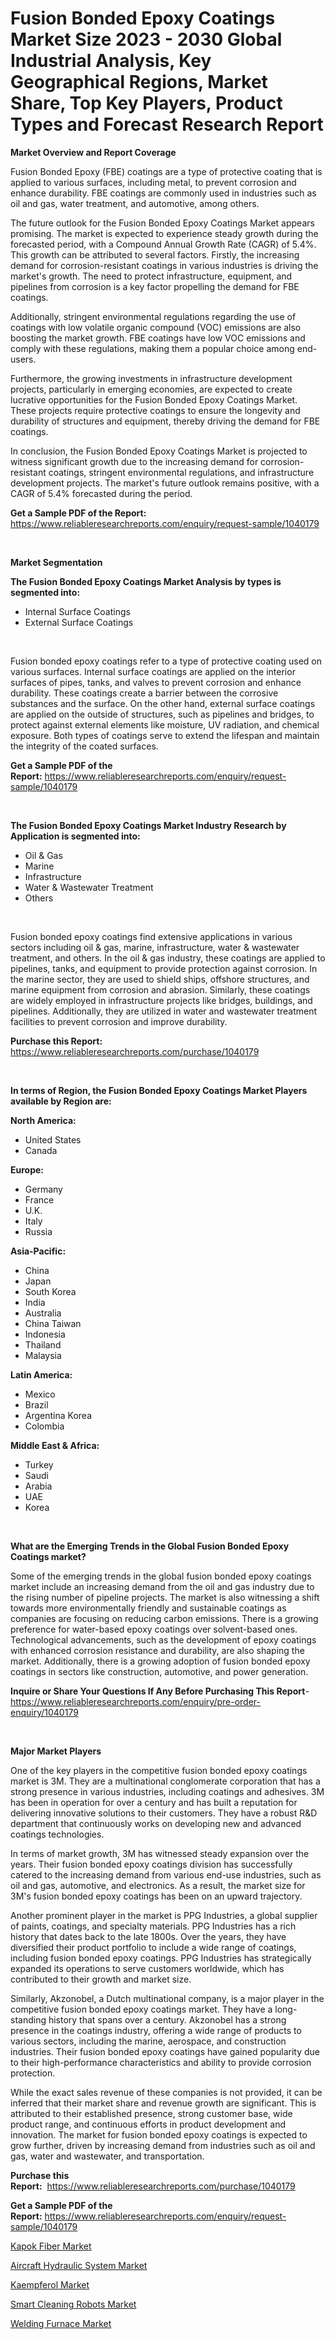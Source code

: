 <p><h1>Fusion Bonded Epoxy Coatings Market Size 2023 - 2030 Global Industrial Analysis, Key Geographical Regions, Market Share, Top Key Players, Product Types and Forecast Research Report</h1></p><p><strong>Market Overview and Report Coverage</strong></p>
<p><p>Fusion Bonded Epoxy (FBE) coatings are a type of protective coating that is applied to various surfaces, including metal, to prevent corrosion and enhance durability. FBE coatings are commonly used in industries such as oil and gas, water treatment, and automotive, among others.</p><p>The future outlook for the Fusion Bonded Epoxy Coatings Market appears promising. The market is expected to experience steady growth during the forecasted period, with a Compound Annual Growth Rate (CAGR) of 5.4%. This growth can be attributed to several factors. Firstly, the increasing demand for corrosion-resistant coatings in various industries is driving the market's growth. The need to protect infrastructure, equipment, and pipelines from corrosion is a key factor propelling the demand for FBE coatings.</p><p>Additionally, stringent environmental regulations regarding the use of coatings with low volatile organic compound (VOC) emissions are also boosting the market growth. FBE coatings have low VOC emissions and comply with these regulations, making them a popular choice among end-users.</p><p>Furthermore, the growing investments in infrastructure development projects, particularly in emerging economies, are expected to create lucrative opportunities for the Fusion Bonded Epoxy Coatings Market. These projects require protective coatings to ensure the longevity and durability of structures and equipment, thereby driving the demand for FBE coatings.</p><p>In conclusion, the Fusion Bonded Epoxy Coatings Market is projected to witness significant growth due to the increasing demand for corrosion-resistant coatings, stringent environmental regulations, and infrastructure development projects. The market's future outlook remains positive, with a CAGR of 5.4% forecasted during the period.</p></p>
<p><strong>Get a Sample PDF of the Report:</strong> <a href="https://www.reliableresearchreports.com/enquiry/request-sample/1040179">https://www.reliableresearchreports.com/enquiry/request-sample/1040179</a></p>
<p>&nbsp;</p>
<p><strong>Market Segmentation</strong></p>
<p><strong>The Fusion Bonded Epoxy Coatings Market Analysis by types is segmented into:</strong></p>
<p><ul><li>Internal Surface Coatings</li><li>External Surface Coatings</li></ul></p>
<p>&nbsp;</p>
<p><p>Fusion bonded epoxy coatings refer to a type of protective coating used on various surfaces. Internal surface coatings are applied on the interior surfaces of pipes, tanks, and valves to prevent corrosion and enhance durability. These coatings create a barrier between the corrosive substances and the surface. On the other hand, external surface coatings are applied on the outside of structures, such as pipelines and bridges, to protect against external elements like moisture, UV radiation, and chemical exposure. Both types of coatings serve to extend the lifespan and maintain the integrity of the coated surfaces.</p></p>
<p><strong>Get a Sample PDF of the Report:</strong>&nbsp;<a href="https://www.reliableresearchreports.com/enquiry/request-sample/1040179">https://www.reliableresearchreports.com/enquiry/request-sample/1040179</a></p>
<p>&nbsp;</p>
<p><strong>The Fusion Bonded Epoxy Coatings Market Industry Research by Application is segmented into:</strong></p>
<p><ul><li>Oil & Gas</li><li>Marine</li><li>Infrastructure</li><li>Water & Wastewater Treatment</li><li>Others</li></ul></p>
<p>&nbsp;</p>
<p><p>Fusion bonded epoxy coatings find extensive applications in various sectors including oil & gas, marine, infrastructure, water & wastewater treatment, and others. In the oil & gas industry, these coatings are applied to pipelines, tanks, and equipment to provide protection against corrosion. In the marine sector, they are used to shield ships, offshore structures, and marine equipment from corrosion and abrasion. Similarly, these coatings are widely employed in infrastructure projects like bridges, buildings, and pipelines. Additionally, they are utilized in water and wastewater treatment facilities to prevent corrosion and improve durability.</p></p>
<p><strong>Purchase this Report:</strong>&nbsp; <a href="https://www.reliableresearchreports.com/purchase/1040179">https://www.reliableresearchreports.com/purchase/1040179</a></p>
<p>&nbsp;</p>
<p><strong>In terms of Region, the Fusion Bonded Epoxy Coatings Market Players available by Region are:</strong></p>
<p>
    <p> <strong> North America: </strong>
        <ul>
            <li>United States</li>
            <li>Canada</li>
        </ul>
        </p> 
    <p> <strong> Europe: </strong>
        <ul>
            <li>Germany</li>
            <li>France</li>
            <li>U.K.</li>
            <li>Italy</li>
            <li>Russia</li>
        </ul>
        </p> 
    <p> <strong> Asia-Pacific: </strong>
        <ul>
            <li>China</li>
            <li>Japan</li>
            <li>South Korea</li>
            <li>India</li>
            <li>Australia</li>
            <li>China Taiwan</li>
            <li>Indonesia</li>
            <li>Thailand</li>
            <li>Malaysia</li>
        </ul>
        </p> 
    <p> <strong> Latin America: </strong>
        <ul>
            <li>Mexico</li>
            <li>Brazil</li>
            <li>Argentina Korea</li>
            <li>Colombia</li>
        </ul>
        </p> 
    <p> <strong> Middle East & Africa: </strong>
        <ul>
            <li>Turkey</li>
            <li>Saudi</li>
            <li>Arabia</li>
            <li>UAE</li>
            <li>Korea</li>
        </ul>
    </p>
    </p>
<p>&nbsp;</p>
<p><strong>What are the Emerging Trends in the Global Fusion Bonded Epoxy Coatings market?</strong></p>
<p><p>Some of the emerging trends in the global fusion bonded epoxy coatings market include an increasing demand from the oil and gas industry due to the rising number of pipeline projects. The market is also witnessing a shift towards more environmentally friendly and sustainable coatings as companies are focusing on reducing carbon emissions. There is a growing preference for water-based epoxy coatings over solvent-based ones. Technological advancements, such as the development of epoxy coatings with enhanced corrosion resistance and durability, are also shaping the market. Additionally, there is a growing adoption of fusion bonded epoxy coatings in sectors like construction, automotive, and power generation.</p></p>
<p><strong>Inquire or Share Your Questions If Any Before Purchasing This Report</strong>- <a href="https://www.reliableresearchreports.com/enquiry/pre-order-enquiry/1040179">https://www.reliableresearchreports.com/enquiry/pre-order-enquiry/1040179</a></p>
<p>&nbsp;</p>
<p><strong>Major Market Players</strong></p>
<p><p>One of the key players in the competitive fusion bonded epoxy coatings market is 3M. They are a multinational conglomerate corporation that has a strong presence in various industries, including coatings and adhesives. 3M has been in operation for over a century and has built a reputation for delivering innovative solutions to their customers. They have a robust R&D department that continuously works on developing new and advanced coatings technologies.</p><p>In terms of market growth, 3M has witnessed steady expansion over the years. Their fusion bonded epoxy coatings division has successfully catered to the increasing demand from various end-use industries, such as oil and gas, automotive, and electronics. As a result, the market size for 3M's fusion bonded epoxy coatings has been on an upward trajectory.</p><p>Another prominent player in the market is PPG Industries, a global supplier of paints, coatings, and specialty materials. PPG Industries has a rich history that dates back to the late 1800s. Over the years, they have diversified their product portfolio to include a wide range of coatings, including fusion bonded epoxy coatings. PPG Industries has strategically expanded its operations to serve customers worldwide, which has contributed to their growth and market size.</p><p>Similarly, Akzonobel, a Dutch multinational company, is a major player in the competitive fusion bonded epoxy coatings market. They have a long-standing history that spans over a century. Akzonobel has a strong presence in the coatings industry, offering a wide range of products to various sectors, including the marine, aerospace, and construction industries. Their fusion bonded epoxy coatings have gained popularity due to their high-performance characteristics and ability to provide corrosion protection.</p><p>While the exact sales revenue of these companies is not provided, it can be inferred that their market share and revenue growth are significant. This is attributed to their established presence, strong customer base, wide product range, and continuous efforts in product development and innovation. The market for fusion bonded epoxy coatings is expected to grow further, driven by increasing demand from industries such as oil and gas, water and wastewater, and transportation.</p></p>
<p><strong>Purchase this Report:</strong>&nbsp;&nbsp;<a href="https://www.reliableresearchreports.com/purchase/1040179">https://www.reliableresearchreports.com/purchase/1040179</a></p>
<p></p>
<p><strong>Get a Sample PDF of the Report:</strong>&nbsp;<a href="https://www.reliableresearchreports.com/enquiry/request-sample/1040179">https://www.reliableresearchreports.com/enquiry/request-sample/1040179</a></p>
<p><p><a href="https://github.com/NorbertYates/Market-Research-Report-List-2/blob/main/kapok-fiber-market.md">Kapok Fiber Market</a></p><p><a href="https://medium.com/@ollierippin/decoding-aircraft-hydraulic-system-market-metrics-market-share-trends-and-growth-patterns-0c1eda9b883a">Aircraft Hydraulic System Market</a></p><p><a href="https://github.com/RoccoManning/Market-Research-Report-List-2/blob/main/kaempferol-market.md">Kaempferol Market</a></p><p><a href="https://medium.com/@danesanford_55006/smart-cleaning-robots-market-exploring-market-share-market-trends-and-future-growth-bfc6f631295e">Smart Cleaning Robots Market</a></p><p><a href="https://medium.com/@robinrathi2023/welding-furnace-market-research-report-its-history-and-forecast-2023-to-2030-4669105c9859">Welding Furnace Market</a></p></p>